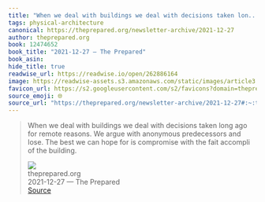 ```yaml
---
title: "When we deal with buildings we deal with decisions taken lon..."
tags: physical-architecture
canonical: https://theprepared.org/newsletter-archive/2021-12-27
author: theprepared.org
book: 12474652
book_title: "2021-12-27 — The Prepared"
book_asin: 
hide_title: true
readwise_url: https://readwise.io/open/262886164
image: https://readwise-assets.s3.amazonaws.com/static/images/article3.5c705a01b476.png
favicon_url: https://s2.googleusercontent.com/s2/favicons?domain=theprepared.org
source_emoji: 🌐
source_url: "https://theprepared.org/newsletter-archive/2021-12-27#:~:text=When%20we%20deal,of%20the%20building."
---
```


> When we deal with buildings we deal with decisions taken long ago for remote reasons. We argue with anonymous predecessors and lose. The best we can hope for is compromise with the fait accompli of the building.
> <div class="quoteback-footer"><div class="quoteback-avatar"><img class="mini-favicon" src="https://s2.googleusercontent.com/s2/favicons?domain=theprepared.org"></div><div class="quoteback-metadata"><div class="metadata-inner"><span style="display:none">FROM:</span><div aria-label="theprepared.org" class="quoteback-author"> theprepared.org</div><div aria-label="2021-12-27 — The Prepared" class="quoteback-title"> 2021-12-27 — The Prepared</div></div></div><div class="quoteback-backlink"><a target="_blank" aria-label="go to the full text of this quotation" rel="noopener" href="https://theprepared.org/newsletter-archive/2021-12-27#:~:text=When%20we%20deal,of%20the%20building." class="quoteback-arrow"> Source</a></div></div>